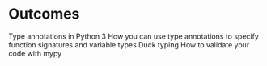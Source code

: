 # Outcomes
Type annotations in Python 3
How you can use type annotations to specify function signatures and variable types
Duck typing
How to validate your code with mypy
